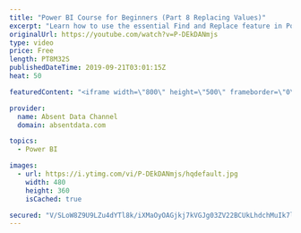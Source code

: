```yaml
---
title: "Power BI Course for Beginners (Part 8 Replacing Values)"
excerpt: "Learn how to use the essential Find and Replace feature in Power BI."
originalUrl: https://youtube.com/watch?v=P-DEkDANmjs
type: video
price: Free
length: PT8M32S
publishedDateTime: 2019-09-21T03:01:15Z
heat: 50

featuredContent: "<iframe width=\"800\" height=\"500\" frameborder=\"0\" src=\"https://www.youtube.com/embed/P-DEkDANmjs\" allow=\"accelerometer; autoplay; encrypted-media; gyroscope; picture-in-picture\" allowfullscreen></iframe>"

provider:
  name: Absent Data Channel
  domain: absentdata.com

topics:
  - Power BI

images:
  - url: https://i.ytimg.com/vi/P-DEkDANmjs/hqdefault.jpg
    width: 480
    height: 360
    isCached: true

secured: "V/SLoW8Z9U9LZu4dYTl8k/iXMaOyOAGjkj7kVGJg03ZV22BCUkLhdchMuIk7lYhTWP7ZkXX/lLojzPbw/om38LcROpKZD4WtkOIHREe3iWE/Xgh5PG9KfdHSiKcUCzUDU7URlELQd37S/AglVbg70/TuV34GjKi1vSAjkz/TuF7QbgnQNiU9V9KmaqK1ujbsQ2cLUIUhKN3eM2B4fV97qiJX5dFgdKmyvqF6xBzHnGUHewLdBFnUZFA0V2wBT1tcwJfV3/A1rJ3VnTyp2KN1QljdOJG6Vuj5DvDVaz9PlP3oJk6PjiCeA4s2LRA8NwpB7p3BJpW48s+i+iRhy/wjWz6Kr7sK3yehKB8tulgpYetiDgJwCwLHl+TQBaVr4LFcylRNqoZCC8b+iPCCLzVuJMSu8xrBLShwu88eaoWKUw8=;q0kvK/hMvO29S/6N2gdL/A=="
---
```


